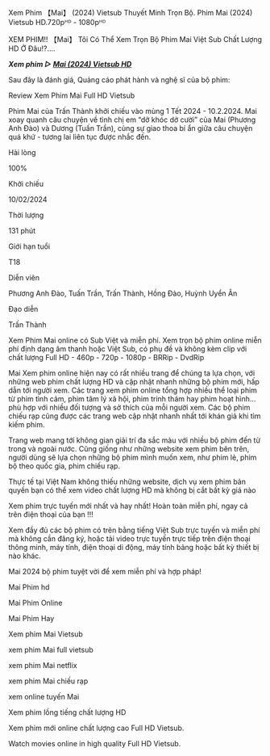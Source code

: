 Xem Phim 【Mai】 (2024) Vietsub Thuyết Minh Trọn Bộ. Phim Mai (2024) Vietsub HD.720pᴴᴰ - 1080pᴴᴰ

XEM PHIM!! 【Mai】 Tôi Có Thể Xem Trọn Bộ Phim Mai Việt Sub Chất Lượng HD Ở Đâu⁉....

<p><b><I>Xem phim ▷ <a href="https://t.co/SdEM92jCLq" rel="noopener">Mai (2024) Vietsub HD</a></I></b></p>

Sau đây là đánh giá, Quảng cáo phát hành và nghệ sĩ của bộ phim:

Review Xem Phim Mai Full HD Vietsub

Phim Mai của Trấn Thành khởi chiếu vào mùng 1 Tết 2024 - 10.2.2024. Mai xoay quanh câu chuyện về tình chị em “dở khóc dở cười” của Mai (Phương Anh Đào) và Dương (Tuấn Trần), cùng sự giao thoa bí ẩn giữa câu chuyện quá khứ - tương lai liên tục được nhắc đến.

Hài lòng

100%

Khởi chiếu

10/02/2024

Thời lượng

131 phút

Giới hạn tuổi

T18

Diễn viên

Phương Anh Đào, Tuấn Trần, Trấn Thành, Hồng Đào, Huỳnh Uyển Ân

Đạo diễn

Trấn Thành

Xem Phim Mai online có Sub Việt và miễn phí. Xem trọn bộ phim online miễn phí định dạng âm thanh hoặc Việt Sub, có phụ đề và không kèm clip với chất lượng Full HD - 460p - 720p - 1080p - BRRip - DvdRip

Mai Xem phim online hiện nay có rất nhiều trang để chúng ta lựa chọn, với những web phim chất lượng HD và cập nhật nhanh những bộ phim mới, hấp dẫn tới người xem. Các trang xem phim online tổng hợp nhiều thể loại phim từ phim tình cảm, phim tâm lý xã hội, phim trinh thám hay phim hoạt hình… phù hợp với nhiều đối tượng và sở thích của mỗi người xem. Các bộ phim chiếu rạp cũng được các trang web cập nhật nhanh nhất tới khán giả khi tìm kiếm phim.

Trang web mang tới không gian giải trí đa sắc màu với nhiều bộ phim đến từ trong và ngoài nước. Cũng giống như những website xem phim bên trên, người dùng sẽ lựa chọn những bộ phim mình muốn xem, như phim lẻ, phim bộ theo quốc gia, phim chiếu rạp.

Thực tế tại Việt Nam không thiếu những website, dịch vụ xem phim bản quyền bạn có thể xem video chất lượng HD mà không bị cắt bất kỳ giá nào

Xem phim trực tuyến mới nhất và hay nhất! Hoàn toàn miễn phí, ngay cả trên điện thoại của bạn !!!

Xem đầy đủ các bộ phim có trên bằng tiếng Việt Sub trực tuyến và miễn phí mà không cần đăng ký, hoặc tải video trực tuyến trực tiếp trên điện thoại thông minh, máy tính, điện thoại di động, máy tính bảng hoặc bất kỳ thiết bị nào khác.

Mai 2024 bộ phim tuyệt vời để xem miễn phí và hợp pháp!

Mai Phim hd

Mai Phim Online

Mai Phim Hay

Xem phim Mai Vietsub

xem phim Mai full vietsub

xem phim Mai netflix

xem phim Mai chiếu rạp

xem online tuyến Mai

Xem phim lồng tiếng chất lượng HD

Xem phim mới online chất lượng cao Full HD Vietsub.

Watch movies online in high quality Full HD Vietsub. 
